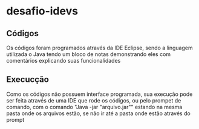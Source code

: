 # desafio-idevs

## Códigos
Os códigos foram programados através da IDE Eclipse, sendo a linguagem utilizada o Java
tendo um bloco de notas demonstrando eles com comentários explicando suas funcionalidades

## Execucção
Como os códigos não possuem interface programada, sua execução pode ser feita através de uma IDE
que rode os códigos, ou pelo prompet de comando, com o comando "Java -jar "arquivo.jar"" estando 
na mesma pasta onde os arquivos estão, se não ir até a pasta onde estão através do prompt

